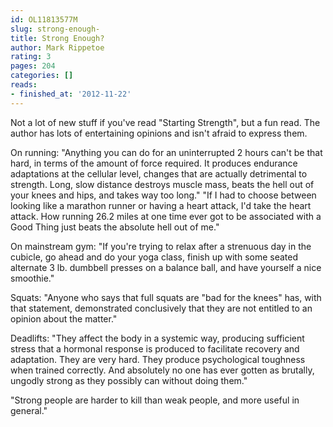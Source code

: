 ```yaml
---
id: OL11813577M
slug: strong-enough-
title: Strong Enough?
author: Mark Rippetoe
rating: 3
pages: 204
categories: []
reads:
- finished_at: '2012-11-22'
---
```

Not a lot of new stuff if you've read "Starting Strength", but a fun read. The author has lots of entertaining opinions and isn't afraid to express them. 

On running: "Anything you can do for an uninterrupted 2 hours can't be that hard, in terms of the amount of force required. It produces endurance adaptations at the cellular level, changes that are actually detrimental to strength. Long, slow distance destroys muscle mass, beats the hell out of your knees and hips, and takes way too long."
"If I had to choose between looking like a marathon runner or having a heart attack, I'd take the heart attack. How running 26.2 miles at one time ever got to be associated with a Good Thing just beats the absolute hell out of me."

On mainstream gym: "If you're trying to relax after a strenuous day in the cubicle, go ahead and do your yoga class, finish up with some seated alternate 3 lb. dumbbell presses on a balance ball, and have yourself a nice smoothie."

Squats: "Anyone who says that full squats are "bad for the knees" has, with that statement, demonstrated conclusively that they are not entitled to an opinion about the matter."

Deadlifts: "They affect the body in a systemic way, producing sufficient stress that a hormonal response is produced to facilitate recovery and adaptation. They are very hard. They produce psychological toughness when trained correctly. And absolutely no one has ever gotten as brutally, ungodly strong as they possibly can without doing them."

"Strong people are harder to kill than weak people, and more useful in general."

